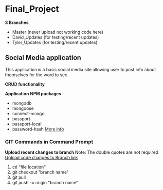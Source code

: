 ﻿# Final_Project

**3 Branches**
- Master (never upload not working code here)
- David_Updates (for testing/recent updates)
- Tyler_Updates (for testing/recent updates)

## Social Media application

This application is a basic social media site allowing user to post info about themselves for the word to see.

**CRUD functionality**

**Application NPM packages**

- mongodb
- mongoose
- connect-mongo
- passport
- passport-local
- password-hash [More info](https://www.npmjs.com/package/password-hash)

### GIT Commands in Command Prompt

**Upload recent changes to branch**
Note: The double quotes are not required
[Upload code changes to Branch link ](https://www.freecodecamp.org/forum/t/push-a-new-local-branch-to-a-remote-git-repository-and-track-it-too/13222)
1. cd "file location"
2. git checkout "branch name"
3. git pull
4. git push -u origin "branch name"
